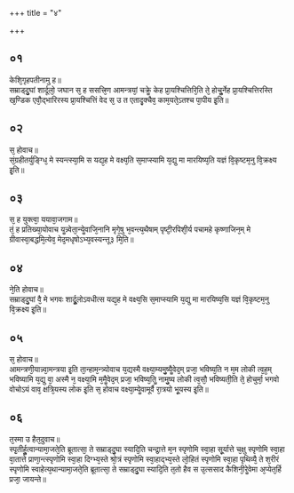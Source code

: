 +++
title = "४"

+++
## ०१
केशि᳘गृहपतीनामु ह॥  
सम्राड्दु᳘घां शार्दूलो᳘ जघान स᳘ ह ससत्त्रि᳘ण आमन्त्रयां᳘ चक्रेॗ केह प्रा᳘यश्चित्तिरि᳘ति ते᳘ होचुॗर्नेह प्रा᳘यश्चित्तिरस्ति ख᳘ण्डिक एवौ᳘द्भारिरस्य प्रा᳘यश्चित्तिं वेद स᳘ उ त एतादृ᳘क्चैव᳘ काम᳘यते᳘ऽतश्च पा᳘पीय इ᳘ति॥  
## ०२
स᳘ होवाच॥  
सं᳘ग्रहीतर्युङ्ग्धि᳘ मे स्यन्त्स्या᳘मि स यद्य᳘ह मे वक्ष्य᳘ति स᳘माप्स्यामि य᳘द्यु मा मारयिष्य᳘ति यज्ञं वि᳘कृष्टम᳘नु वि᳘क्रक्ष्य इ᳘ति॥  
## ०३
स᳘ ह युक्त्वा᳘ ययावा᳘जगाम॥  
तं᳘ ह प्रतिख्या᳘योवाच यॗन्न्वेता᳘न्येॗवाजि᳘नानि मृगे᳘षु भ᳘वन्त्य᳘थैषाम् पृष्टी᳘रपिशी᳘र्य पचामहे कृष्णाजिन᳘म् मे ग्रीवास्वा᳘बद्धमि᳘त्येव᳘ मेद᳘मधृषोऽभ्य᳘वस्यन्त्तू३ मि᳘ति॥  
## ०४
ने᳘ति होवाच॥  
सम्राड्दु᳘घां वै᳘ मे भगवः शार्दूॗलोऽवधीत्स यद्य᳘ह मे वक्ष्य᳘सि स᳘माप्स्यामि य᳘द्यु मा मारयिष्य᳘सि यज्ञं वि᳘कृष्टम᳘नु वि᳘क्रक्ष्य इ᳘ति॥  
## ०५
स᳘ होवाच॥  
आमन्त्रणी᳘यान्न्वा᳘मन्त्रया इ᳘ति ता᳘न्हाम᳘न्त्र्योवाच य᳘द्यस्मै वक्ष्या᳘म्यमु᳘ष्यैॗवेद᳘म् प्रजा᳘ भविष्य᳘ति न म᳘म लोकी त्व᳘ह᳘म् भविष्यामि य᳘द्यु वा᳘ अस्मै न᳘ वक्ष्या᳘मि म᳘मैॗवेद᳘म् प्रजा᳘ भविष्य᳘तिॗ नामु᳘ष्य लोकी त्व᳘सौ᳘ भविष्यती᳘ति ते᳘ होचुर्मा᳘ भगवो वोचोऽयं वाव᳘ क्षत्रि᳘यस्य लोक इ᳘ति स᳘ होवाच वक्ष्या᳘म्येॗवामूर्वै रा᳘त्रयो भू᳘यस्य इ᳘ति॥  
## ०६
त᳘स्मा उ हैत᳘दुवाच॥  
स्पृ᳘तीर्हुॗत्वान्यामा᳘जते᳘ति ब्रूतात्सा᳘ ते सम्राड्दु᳘घा स्यादि᳘ति चन्द्रा᳘त्ते म᳘न स्पृणोमि स्वा᳘हा सू᳘र्यात्ते च᳘क्षु स्पृणोमि स्वा᳘हा वा᳘तात्ते प्राणा᳘न्त्स्पृणोमि स्वा᳘हा दिग्भ्य᳘स्ते श्रो᳘त्रं स्पृणोमि स्वा᳘हाद्भ्य᳘स्ते लो᳘हितं स्पृणोमि स्वा᳘हा पृथिव्यै᳘ ते श᳘रीरं स्पृणोमि स्वाहेत्य᳘थान्यामा᳘जते᳘ति ब्रूतात्सा᳘ ते सम्राड्दु᳘घा स्यादि᳘ति त᳘तो हैव स उ᳘त्ससाद कैशिनी᳘रेॗवेमा अ᳘प्येत᳘र्हि प्रजा᳘ जायन्ते॥  